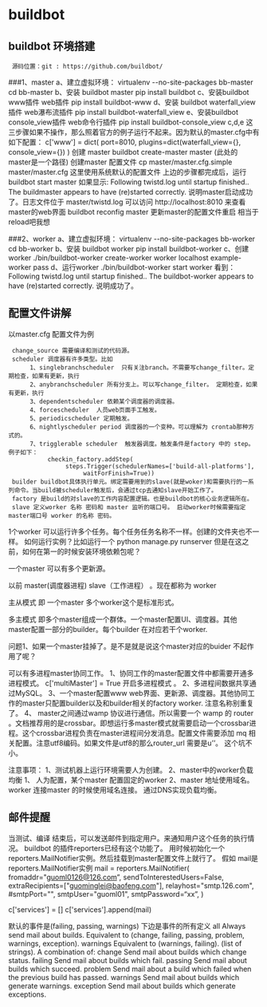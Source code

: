 # buildbot

## buildbot 环境搭建
     源码位置：git : https://github.com/buildbot/

###1、master
     a、建立虚拟环境：
          virtualenv --no-site-packages bb-master
          cd bb-master
     b、安装 buildbot master
          pip install buildbot
     c、安装buildbot www插件  web插件
          pip install buildbot-www
     d、安装 buildbot waterfall_view插件  web瀑布流插件
          pip install buildbot-waterfall_view
     e、安装buildbot console_view插件  web命令行插件
          pip install buildbot-console_view
     c,d,e 这三步骤如果不操作，那么照着官方的例子运行不起来。因为默认的master.cfg中有如下配置：
     c['www'] = dict(
          port=8010,
          plugins=dict(waterfall_view={}, console_view={})
     )
     创建 master
     buildbot create-master master (此处的master是一个路径)
     创建master 配置文件
     cp master/master.cfg.simple  master/master.cfg 这里使用系统默认的配置文件
     上边的步骤都完成后，运行 buildbot start master
     如果显示:
     Following twistd.log until startup finished..
     The buildmaster appears to have (re)started correctly.
     说明master启动成功了。日志文件位于 master/twistd.log
     可以访问 http://localhost:8010 来查看master的web界面
     buildbot reconfig master  更新master的配置文件重启 相当于reload吧我想

###2、worker
     a、建立虚拟环境：
          virtualenv --no-site-packages bb-worker
          cd bb-worker
     b、安装 buildbot worker
          pip install buildbot-worker
     c、创建worker
          ./bin/buildbot-worker create-worker worker localhost example-worker pass
     d、运行worker
          ./bin/buildbot-worker start worker
     看到：
     Following twistd.log until startup finished..
     The buildbot-worker appears to have (re)started correctly.
     说明成功了。

## 配置文件讲解
以master.cfg 配置文件为例
     
     change_source 需要编译和测试的代码源。
     scheduler 调度器有许多类型。比如 
          1、singlebranchscheduler  只有关注branch。不需要写change_filter。定期检查，如果有更新，执行
          2、anybranchscheduler 所有分支上。可以写change_filter。 定期检查，如果有更新，执行
          3、dependentscheduler 依赖某个调度器的调度器。
          4、forcescheduler  人员web页面手工触发。
          5、periodicscheduler 定期触发。
          6、nightlyscheduler period 调度器的一个变种。可以理解为 crontab那种方式的。
          7、trigglerable scheduler  触发器调度。触发条件是factory 中的 step。例子如下：
               checkin_factory.addStep(
                    steps.Trigger(schedulerNames=['build-all-platforms'],                                     
                         waitForFinish=True))
     builder buildbot具体执行单元。绑定需要用到的slave(就是woker)和需要执行的一系列命令。当build被scheduler触发后，会通过tcp去通知slave开始工作了。
     factory 是build的对slave的工作内容配置逻辑。也是buildbot的核心业务逻辑所在。
     slave 定义worker 名称 密码和 master 监听的端口号。 启动worker时候需要指定master端口号 worker 的名称 密码。 

1个worker 可以运行许多个任务。每个任务任务名称不一样。创建的文件夹也不一样。
如何运行实例？比如运行一个 python manage.py runserver  但是在这之前，如何在第一的时候安装环境依赖包呢？

一个master 可以有多个更新源。

以前 master(调度器进程)  slave（工作进程）  。现在都称为 worker

主从模式 即 一个master 多个worker这个是标准形式。

多主模式 即多个master组成一个群体。一个master配置UI、调度器。其他master配置一部分的builder。每个builder 在对应若干个worker.  

问题1、如果一个master挂掉了。是不是就是说这个master对应的buider 不起作用了呢？

可以有多进程master协同工作。
1、协同工作的master配置文件中都需要开通多进程模式。
c['multiMaster'] = True 开启多进程模式 。
2、多进程间数据共享通过MySQL。
3、一个master配置www web界面、更新源、调度器。其他协同工作的master只配置builder以及和builder相关的factory worker. 注意名称别重复了。
4、 master之间通过wamp 协议进行通信。所以需要一个 wamp 的 router 。文档推荐用的是crossbar。即想运行多master模式就需要启动一个crossbar进程。这个crossbar进程负责在master进程间分发消息。配置文件需要添加 mq 相关配置。注意utf8编码。如果文件是utf8的那么router_url 需要是u’’。 这个坑不小。

注意事项：
1、测试机器上运行环境需要人为创建。
2、master中的worker负载均衡
     1、 人为配置，某个master 配置固定的worker
     2、master 地址使用域名。worker 连接master 的时候使用域名连接。 通过DNS实现负载均衡。

## 邮件提醒

当测试、编译 结束后，可以发送邮件到指定用户。来通知用户这个任务的执行情况。
buildbot 的插件reporters已经有这个功能了。
用时候初始化一个reporters.MailNotifier实例。然后挂载到master配置文件上就行了。
假如 mail是 reporters.MailNotifier实例
mail = reporters.MailNotifier(
     fromaddr="guoml0126@126.com”,
     sendToInterestedUsers=False,
     extraRecipients=["guominglei@baofeng.com"],
     relayhost="smtp.126.com",
     #smtpPort="",
     smtpUser="guoml01",
     smtpPassword=“xx”,
)

c['services'] = []
c['services'].append(mail)

默认的事件是(failing, passing, warnings) 
下边是事件的所有定义
all
Always send mail about builds. Equivalent to (change, failing, passing, problem, warnings, exception).
warnings
Equivalent to (warnings, failing).
(list of strings). A combination of:
change
Send mail about builds which change status.
failing
Send mail about builds which fail.
passing
Send mail about builds which succeed.
problem
Send mail about a build which failed when the previous build has passed.
warnings
Send mail about builds which generate warnings.
exception
Send mail about builds which generate exceptions. 
